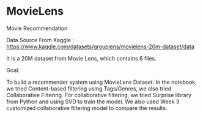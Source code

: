 # MovieLens
Movie Recommendation


Data Source From Kaggle : https://www.kaggle.com/datasets/grouplens/movielens-20m-dataset/data


It is a 20M dataset from Movie Lens, which contains 6 files. 

Goal:

To build a recommender system using MovieLens Dataset.
In the notebook, we tried Content-based filtering using Tags/Genres, we also tried Collaborative Filtering. 
For collaborative filtering, we tried Surprise library from Python and using SVD to train the model.
We also used Week 3 customized collaborative filtering model to compare the results.



